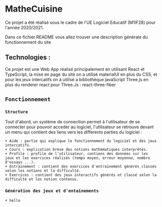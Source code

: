 # MatheCuisine

Ce projet a été réalisé sous le cadre de l'UE Logiciel Educatif (M1IF28) pour l'année 2020/2021.

Dans ce fichier README vous allez trouver une description générale du fonctionnement du site

## Technologies :

Ce projet est une Web App réalisé principalement en utilisant React et TypeScript, la mise en page du site on a utilisé materialUI en plus du CSS, et pour les jeux intercatifs on à utilisé a bibliothèque javaScript Three.js en plus du renderer react pour Three.Js : react-three-fiber

## `Fonctionnement`

### `Structure`

Tout d'abord, un système de connection permet à l'utilisateur de se connecter pour pouvoir acceder au logiciel, l'utilisateur se retrouve devant un menu qui contient des liens vers les differents parties du logiciel : 

    + Aide : partie qui explique le fonctionnement du logiciel et des jeux intercatifs.
    + Cours : explication brève des notions mathématiques interprétés.
    + Profile : profile de l'utilisateur, contiens des données sur les jeux et les exercices réalisés (temps moyen, erreur moyenne, nombre d'essays ...).
    + Entrainement : contient des exercices d'entrainement générés classés selon les notions et la difficulté.
    + Exercices : contient des jeux interactifs générés et classé selon la difficulté et les notion contenus.

### `Génération des jeux et d'entainements`
    + hello 
